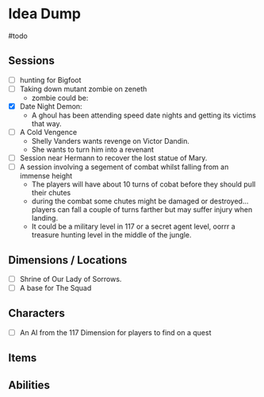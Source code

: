 # Idea Dump
#todo 
## Sessions
-  [ ] hunting for Bigfoot
-  [ ] Taking down mutant zombie on zeneth
	- zombie could be: 
-  [x] Date Night Demon:
	- A ghoul has been attending speed date nights and getting its victims that way. 
- [ ] A Cold Vengence
	- Shelly Vanders  wants revenge on Victor Dandin. 
	- She wants to turn him into a revenant
- [ ] Session near Hermann to recover the lost statue of Mary.
- [ ] A session involving a segement of combat whilst falling from an immense height
	- The players will have about 10 turns of cobat before they should pull their chutes
	- during the combat some chutes might be damaged or destroyed... players can fall a couple of turns farther but may suffer injury when landing. 
	- It could be a military level in 117 or a secret agent level, oorrr a treasure hunting level in the middle of the jungle.
## Dimensions / Locations
- [ ] Shrine of Our Lady of Sorrows.
- [ ] A base for The Squad
## Characters
- [ ] An AI from the 117 Dimension for players to find on a quest
## Items

## Abilities

## 